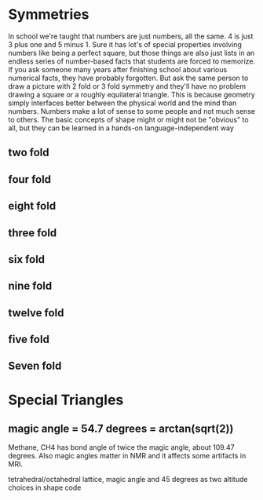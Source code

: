 # Symmetries

In school we're taught that numbers are just numbers, all the same.  4 is just 3 plus one and 5 minus 1.  Sure it has lot's of special properties involving numbers like being a perfect square, but those things are also just lists in an endless series of number-based facts that students are forced to memorize.  If you ask someone many years after finishing school about various numerical facts, they have probably forgotten.  But ask the same person to draw a picture with 2 fold or 3 fold symmetry and they'll have no problem drawing a square or a roughly equilateral triangle.  This is because geometry simply interfaces better between the physical world and the mind than numbers.  Numbers make a lot of sense to some people and not much sense to others.  The basic concepts of shape might or might not be "obvious" to all, but they can be learned in a hands-on language-independent way 


## two fold
## four fold
## eight fold

## three fold
## six fold
## nine fold

## twelve fold


## five fold
## Seven fold

# Special Triangles

## magic angle = 54.7 degrees = arctan(sqrt(2))

Methane, CH4 has bond angle of twice the magic angle, about 109.47 degrees.  Also magic angles matter in NMR and it affects some artifacts in MRI.

tetrahedral/octahedral lattice, magic angle and 45 degrees as two altitude choices in shape code
 